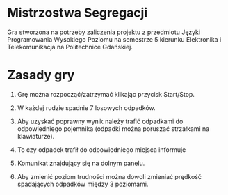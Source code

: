 # Mistrzostwa Segregacji

Gra stworzona na potrzeby zaliczenia projektu z przedmiotu Języki Programowania Wysokiego Poziomu na semestrze 5 kierunku Elektronika i Telekomunikacja na Politechnice Gdańskiej.

# Zasady gry
1. Grę można rozpocząć/zatrzymać klikając przycisk Start/Stop.

2. W każdej rudzie spadnie 7 losowych odpadków.

3. Aby uzyskać poprawny wynik należy trafić odpadkami do odpowiedniego pojemnika (odpadki można poruszać strzałkami na klawiaturze). 

4. To czy odpadek trafił do odpowiedniego miejsca informuje

5. Komunikat znajdujący się na dolnym panelu.

6. Aby zmienić poziom trudności można dowoli zmieniać prędkość spadających odpadków między 3 poziomami.
